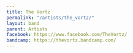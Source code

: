 ```yaml
---
title: The Vortz
permalink: "/artists/the_vortz/"
layout: band
parent: Artists
facebook: https://www.facebook.com/TheVortz/
bandcamp: https://thevortz.bandcamp.com/
---
```


